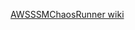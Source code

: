 [AWSSSMChaosRunner wiki](https://w.amazon.com/bin/view/ATV/Client_Services/CustomerRegion/AWSSSMChaosRunner/)